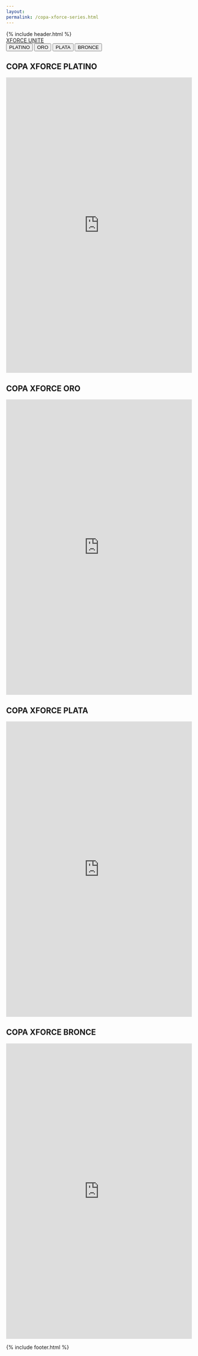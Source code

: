 ```yaml
---
layout: 
permalink: /copa-xforce-series.html
---
```

<html lang="{{ page.lang | default: site.lang | default: " en " }}">
{% include header.html %}

<body class="gray">
<nav class="navbar">
  <div class="container">
    <a class="navbar-brand text-white" href="">XFORCE UNITE</a>
  </div>
</nav>
<div class="container mt-2">
  <nav class="navbar nav-pills nav-justified">
  <div class="nav nav-tabs" id="nav-tab" role="tablist">
    <button class="nav-link active" id="nav-home-tab" data-bs-toggle="tab" data-bs-target="#nav-home" type="button" role="tab" aria-controls="nav-home" aria-selected="true">PLATINO</button>
    <button class="nav-link" id="nav-profile-tab" data-bs-toggle="tab" data-bs-target="#nav-profile" type="button" role="tab" aria-controls="nav-profile" aria-selected="false">ORO</button>
    <button class="nav-link" id="nav-contact-tab" data-bs-toggle="tab" data-bs-target="#nav-contact" type="button" role="tab" aria-controls="nav-contact" aria-selected="false">PLATA</button>
    <button class="nav-link" id="nav-disabled-tab" data-bs-toggle="tab" data-bs-target="#nav-disabled" type="button" role="tab" aria-controls="nav-disabled" aria-selected="false" >BRONCE</button>
  </div>
</nav>
<div class="tab-content mt-5" id="nav-tabContent">
  <div class="tab-pane fade show active" id="nav-home" role="tabpanel" aria-labelledby="nav-home-tab" tabindex="0">
     <h2 class="text-white">COPA XFORCE PLATINO</h2>
         <iframe src="https://brackethq.com/b/myj0b/embed/?zoom=0" width="100%" height="800px" frameborder="0"></iframe>
  </div>
  <div class="tab-pane fade" id="nav-profile" role="tabpanel" aria-labelledby="nav-profile-tab" tabindex="0">
     <h2 class="text-white">COPA XFORCE ORO</h2>
     <iframe src="https://brackethq.com/b/nz60b/embed/?zoom=0" width="100%" height="800px" frameborder="0"></iframe>
  </div>
  <div class="tab-pane fade" id="nav-contact" role="tabpanel" aria-labelledby="nav-contact-tab" tabindex="0">
         <h2 class="text-white">COPA XFORCE PLATA</h2>
     <iframe src="https://brackethq.com/b/wz60b/embed/?zoom=0" width="100%" height="800px" frameborder="0"></iframe>
  </div>
  <div class="tab-pane fade" id="nav-disabled" role="tabpanel" aria-labelledby="nav-disabled-tab" tabindex="0">
    <h2 class="text-white">COPA XFORCE BRONCE</h2>
      <iframe src="https://brackethq.com/b/5z60b/embed/?zoom=0" width="100%" height="800px" frameborder="0"></iframe>
  </div>
</div>
</div>





{% include footer.html %}
</body>
</html>






